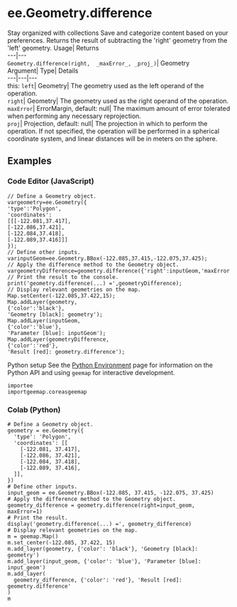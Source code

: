  
#  ee.Geometry.difference 
Stay organized with collections  Save and categorize content based on your preferences. 
Returns the result of subtracting the 'right' geometry from the 'left' geometry. Usage| Returns  
---|---  
`Geometry.difference(right,  _maxError_, _proj_)`| Geometry  
Argument| Type| Details  
---|---|---  
this: `left`| Geometry| The geometry used as the left operand of the operation.  
`right`| Geometry| The geometry used as the right operand of the operation.  
`maxError`| ErrorMargin, default: null| The maximum amount of error tolerated when performing any necessary reprojection.  
`proj`| Projection, default: null| The projection in which to perform the operation. If not specified, the operation will be performed in a spherical coordinate system, and linear distances will be in meters on the sphere.  
## Examples
### Code Editor (JavaScript)
```
// Define a Geometry object.
vargeometry=ee.Geometry({
'type':'Polygon',
'coordinates':
[[[-122.081,37.417],
[-122.086,37.421],
[-122.084,37.418],
[-122.089,37.416]]]
});
// Define other inputs.
varinputGeom=ee.Geometry.BBox(-122.085,37.415,-122.075,37.425);
// Apply the difference method to the Geometry object.
vargeometryDifference=geometry.difference({'right':inputGeom,'maxError':1});
// Print the result to the console.
print('geometry.difference(...) =',geometryDifference);
// Display relevant geometries on the map.
Map.setCenter(-122.085,37.422,15);
Map.addLayer(geometry,
{'color':'black'},
'Geometry [black]: geometry');
Map.addLayer(inputGeom,
{'color':'blue'},
'Parameter [blue]: inputGeom');
Map.addLayer(geometryDifference,
{'color':'red'},
'Result [red]: geometry.difference');
```

Python setup
See the [ Python Environment](https://developers.google.com/earth-engine/guides/python_install) page for information on the Python API and using `geemap` for interactive development.
```
importee
importgeemap.coreasgeemap
```

### Colab (Python)
```
# Define a Geometry object.
geometry = ee.Geometry({
  'type': 'Polygon',
  'coordinates': [[
    [-122.081, 37.417],
    [-122.086, 37.421],
    [-122.084, 37.418],
    [-122.089, 37.416],
  ]],
})
# Define other inputs.
input_geom = ee.Geometry.BBox(-122.085, 37.415, -122.075, 37.425)
# Apply the difference method to the Geometry object.
geometry_difference = geometry.difference(right=input_geom, maxError=1)
# Print the result.
display('geometry.difference(...) =', geometry_difference)
# Display relevant geometries on the map.
m = geemap.Map()
m.set_center(-122.085, 37.422, 15)
m.add_layer(geometry, {'color': 'black'}, 'Geometry [black]: geometry')
m.add_layer(input_geom, {'color': 'blue'}, 'Parameter [blue]: input_geom')
m.add_layer(
  geometry_difference, {'color': 'red'}, 'Result [red]: geometry.difference'
)
m
```

